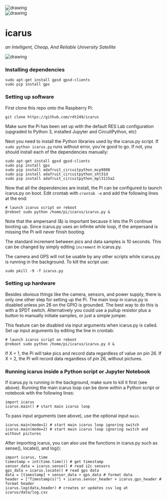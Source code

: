 ![drawing](https://scp-com.s3.amazonaws.com/314a1a15/University_of_Tennessee_at_Chattanooga_logo.svg.png)
<br>
![drawing](https://i.imgur.com/GIZFPgy.png)

# icarus
_an Intelligent, Cheap, And Reliable University Satellite_

![drawing](https://images.vexels.com/media/users/3/126635/isolated/preview/87fabfeab4b01aa3d5338bf1c0c67fe6-2-open-logo-wings-02-by-vexels.png)

### Installing dependencies

```
sudo apt-get install gpsd gpsd-clients
sudo pip install gps
```

### Setting up software
First clone this repo onto the Raspberry Pi:
```
git clone https://github.com/rdt249/icarus
```
Make sure the Pi has been set up with the default RES Lab configuration (upgraded to Python 3, installed Jupyter and CircuitPython, etc)

Next you need to install the Python libraries used by the icarus.py script. If `sudo python icarus.py` runs without error, you're good to go. If not, you should install each of the dependencies manually:
```
sudo apt-get install gpsd gpsd-clients
sudo pip install gps
sudo pip install adafruit_circuitpython_mcp9808
sudo pip install adafruit_circuitpython_sht31d
sudo pip install adafruit_circuitpython_mpl3115a2
```
Now that all the dependencies are install, the Pi can be configured to launch icarus.py on boot.
Edit crontab with `crontab -e` and add the following lines at the end:
```
# launch icarus script on reboot
@reboot sudo python /home/pi/icarus/icarus.py &
```
Note that the ampersand (&) is important because it lets the Pi continue booting up. Since icarus.py uses an infinite while loop, if the ampersand
is missing the Pi will never finish booting.

The standard increment between pics and data samples is 10 seconds. This can be changed by simply editing `increment` in icarus.py.

The camera and GPS will not be usable by any other scripts while icarus.py is running in the background. To kill the script use:
```
sudo pkill -9 -f icarus.py
```

### Setting up hardware

Besides obvious things like the camera, sensors, and power supply, there is only one other step for setting up the Pi.
The main loop in icarus.py is disabled unless pin 26 on the GPIO is grounded. The best way to do this is with a SPDT switch.
Alternatively you could use a pullup resistor plus a button to manually initiate samples, or just a simple jumper.

This feature can be disabled via input arguments when icarus.py is called. Set up input arguments by editing the line in crontab:
```
# launch icarus script on reboot
@reboot sudo python /home/pi/icarus/icarus.py X &
```
If X = 1, the Pi will take pics and record data regardless of value on pin 26.
If X = 2, the Pi will record data regardless of pin 26, without pictures.

### Running icarus inside a Python script or Jupyter Notebook

If icarus.py is running in the background, make sure to kill it first (see above).
Running the main icarus loop can be done within a Python script or notebook with the following lines:
```
import icarus
icarus.main() # start main icarus loop
```
To pass input arguments (see above), use the optional input `main`.
```
icarus.main(mode=1) # start main icarus loop ignoring switch
icarus.main(mode=2) # start main icarus loop ignoring switch and without pictures
```
After importing icarus, you can also use the functions in icarus.py such as sense(), locate(), and log():
```
import icarus, time
timestamp = int(time.time()) # get timestamp
sensor_data = icarus.sense() # read i2c sensors
gps_data = icarus.locate() # read gps data
data = [timestamp] + sensor_data + gps_data # format data
header = ["Timestamp(s)"] + icarus.sensor_header + icarus.gps_header # format header
icarus.log(data,header) # creates or updates csv log at icarus/data/log.csv
```

